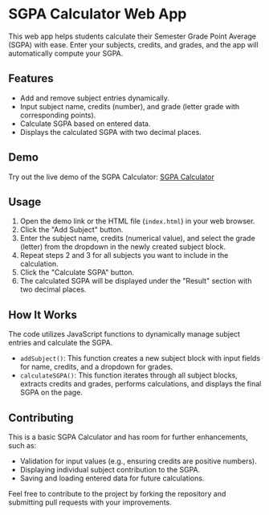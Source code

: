 # SGPA Calculator Web App

This web app helps students calculate their Semester Grade Point Average (SGPA) with ease. Enter your subjects, credits, and grades, and the app will automatically compute your SGPA.

## Features

* Add and remove subject entries dynamically.
* Input subject name, credits (number), and grade (letter grade with corresponding points).
* Calculate SGPA based on entered data.
* Displays the calculated SGPA with two decimal places.

## Demo

Try out the live demo of the SGPA Calculator: [SGPA Calculator](https://mrunknown101331.github.io/sgpaCalculator/)

## Usage

1. Open the demo link or the HTML file (`index.html`) in your web browser.
2. Click the "Add Subject" button.
3. Enter the subject name, credits (numerical value), and select the grade (letter) from the dropdown in the newly created subject block.
4. Repeat steps 2 and 3 for all subjects you want to include in the calculation.
5. Click the "Calculate SGPA" button.
6. The calculated SGPA will be displayed under the "Result" section with two decimal places.

## How It Works

The code utilizes JavaScript functions to dynamically manage subject entries and calculate the SGPA.

* `addSubject()`: This function creates a new subject block with input fields for name, credits, and a dropdown for grades.
* `calculateSGPA()`: This function iterates through all subject blocks, extracts credits and grades, performs calculations, and displays the final SGPA on the page.

## Contributing

This is a basic SGPA Calculator and has room for further enhancements, such as:

* Validation for input values (e.g., ensuring credits are positive numbers).
* Displaying individual subject contribution to the SGPA.
* Saving and loading entered data for future calculations.

Feel free to contribute to the project by forking the repository and submitting pull requests with your improvements.
